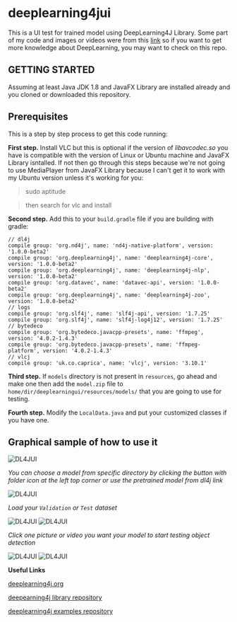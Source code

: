 # deeplearning4jui
This is a UI test for trained model using DeepLearning4J Library.
Some part of my code and images or videos were from this [link](https://github.com/PacktPublishing/Java-Machine-Learning-for-Computer-Vision) so if you want to
get more knowledge about DeepLearning, you may want to check on this repo.

## GETTING STARTED
Assuming at least Java JDK 1.8 and JavaFX Library are installed already and you cloned or downloaded this repository.

## Prerequisites
This is a step by step process to get this code running:

**First step.** Install VLC but this is optional if the version of *libavcodec.so* you have is compatible with the version of Linux or Ubuntu machine and JavaFX Library isntalled. If not then go through this steps because we're not going to use MediaPlayer from JavaFX Library because I can't get it to work with my Ubuntu version unless it's working for you:
  > sudo aptitude
  
  > then search for vlc and install

**Second step.** Add this to your `build.gradle` file if you are building with gradle:
  ```
  // dl4j
  compile group: 'org.nd4j', name: 'nd4j-native-platform', version: '1.0.0-beta2'
  compile group: 'org.deeplearning4j', name: 'deeplearning4j-core', version: '1.0.0-beta2'
  compile group: 'org.deeplearning4j', name: 'deeplearning4j-nlp', version: '1.0.0-beta2'
  compile group: 'org.datavec', name: 'datavec-api', version: '1.0.0-beta2'
  compile group: 'org.deeplearning4j', name: 'deeplearning4j-zoo', version: '1.0.0-beta2'
  // logs
  compile group: 'org.slf4j', name: 'slf4j-api', version: '1.7.25'
  compile group: 'org.slf4j', name: 'slf4j-log4j12', version: '1.7.25'
  // bytedeco
  compile group: 'org.bytedeco.javacpp-presets', name: 'ffmpeg', version: '4.0.2-1.4.3'
  compile group: 'org.bytedeco.javacpp-presets', name: 'ffmpeg-platform', version: '4.0.2-1.4.3'
  // vlcj
  compile group: 'uk.co.caprica', name: 'vlcj', version: '3.10.1'
  ```
  
**Third step.** If `models` directory is not present in `resources`, go ahead and make one then add the `model.zip` file to `home/dir/deeplearningui/resources/models/` that you are going to use for testing.

**Fourth step.** Modify the `LocalData.java` and put your customized classes if you have one.

## Graphical sample of how to use it
![DL4JUI](https://github.com/androuino/deeplearning4jui/blob/master/src/main/resources/img/DL4J%20UI%202018_001.png)

*You can choose a model from specific directory by clicking the button with folder icon at the left top corner or use the pretrained model from dl4j link*

![DL4JUI](https://github.com/androuino/deeplearning4jui/blob/master/src/main/resources/img/DL4J%20UI%202018_002.png)

*Load your `Validation` or `Test` dataset*

![DL4JUI](https://github.com/androuino/deeplearning4jui/blob/master/src/main/resources/img/DL4J%20UI%202018_003.png)
![DL4JUI](https://github.com/androuino/deeplearning4jui/blob/master/src/main/resources/img/DL4J%20UI%202018_004.png)

*Click one picture or video you want your model to start testing object detection*

![DL4JUI](https://github.com/androuino/deeplearning4jui/blob/master/src/main/resources/img/DL4J%20UI%202018_005.png)
![DL4JUI](https://github.com/androuino/deeplearning4jui/blob/master/src/main/resources/img/DL4J%20UI%202018_006.png)

**Useful Links**

[deeplearning4j.org](http://deeplearning4j.org)

[deepearning4j library repository](https://github.com/deeplearning4j/deeplearning4j)

[deeplearning4j examples repository](https://github.com/deeplearning4j/dl4j-examples)

